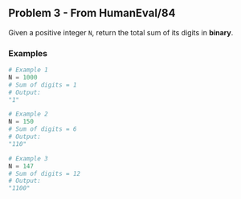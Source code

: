 ## Problem 3 - From HumanEval/84

Given a positive integer `N`, return the total sum of its digits in **binary**.

### Examples

```python
# Example 1
N = 1000  
# Sum of digits = 1  
# Output:
"1"

# Example 2
N = 150  
# Sum of digits = 6  
# Output:
"110"

# Example 3
N = 147  
# Sum of digits = 12  
# Output:
"1100"
